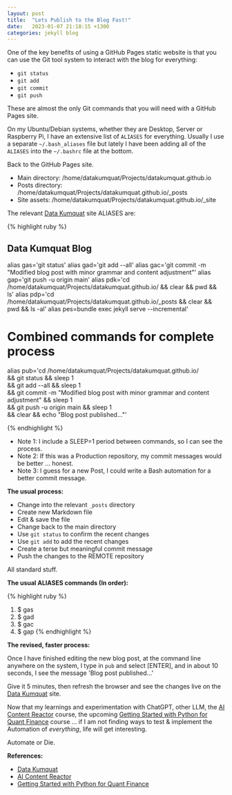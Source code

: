 ```yaml
---
layout: post
title:  "Lets Publish to the Blog Fast!"
date:   2023-01-07 21:18:15 +1300
categories: jekyll blog
---
```

One of the key benefits of using a GitHub Pages static website is that you can use the Git tool system to interact with the blog for everything:

  - `git status`
  - `git add`
  - `git commit`
  - `git push`

These are almost the only Git commands that you will need with a GitHub Pages site.

On my Ubuntu/Debian systems, whether they are Desktop, Server or Raspberry Pi, I have an extensive list of `ALIASES` for everything. Usually I use a separate `~/.bash_aliases` file but lately I have been adding all of the `ALIASES` into the `~/.bashrc` file at the bottom.

Back to the GitHub Pages site.

* Main directory: /home/datakumquat/Projects/datakumquat.github.io
* Posts directory: /home/datakumquat/Projects/datakumquat.github.io/_posts
* Site assets: /home/datakumquat/Projects/datakumquat.github.io/_site

The relevant [Data Kumquat] site ALIASES are:

{% highlight ruby %}
## Data Kumquat Blog
alias gas='git status'
alias gad='git add --all'
alias gac='git commit -m "Modified blog post with minor grammar and content adjustment"'
alias gap='git push -u origin main'
alias pdk='cd /home/datakumquat/Projects/datakumquat.github.io/ && clear && pwd && ls'
alias pdp='cd /home/datakumquat/Projects/datakumquat.github.io/_posts && clear && pwd && ls -al'
alias pes=bundle exec jekyll serve --incremental'
# Combined commands for complete process
alias pub='cd /home/datakumquat/Projects/datakumquat.github.io/ \
&& git status && sleep 1 \
&& git add --all && sleep 1 \
&& git commit -m "Modified blog post with minor grammar and content adjustment" && sleep 1 \
&& git push -u origin main && sleep 1 \
&& clear && echo "Blog post published..."'

{% endhighlight %}

* Note 1: I include a SLEEP=1 period between commands, so I can see the process.
* Note 2: If this was a Production repository, my commit messages would be better ... honest.
* Note 3: I guess for a new Post, I could write a Bash automation for a better commit message.

**The usual process:**

* Change into the relevant `_posts` directory
* Create new Markdown file
* Edit & save the file
* Change back to the main directory
* Use `git status` to confirm the recent changes
* Use `git add` to add the recent changes
* Create a terse but meaningful commit message
* Push the changes to the REMOTE repository

All standard stuff.

**The usual ALIASES commands (In order):**

{% highlight ruby %}
1. $ gas
2. $ gad
3. $ gac
4. $ gap
{% endhighlight %}

**The revised, faster process:**

Once I have finished editing the new blog post, at the command line anywhere on the system, I type in `pub` and select [ENTER], and in about 10 seconds, I see the message 'Blog post published...'

Give it 5 minutes, then refresh the browser and see the changes live on the [Data Kumquat] site.

Now that my learnings and experimentation with ChatGPT, other LLM, the [AI Content Reactor] course, the upcoming [Getting Started with Python for Quant Finance] course ... if I am not finding ways to test & implement the Automation of *everything*, life will get interesting.

Automate or Die.

[Data Kumquat]: https://datakumquat.github.io/
[AI Content Reactor]: https://aicontentreactor.com/
[Getting Started with Python for Quant Finance]: https://gettingstartedwithpythonforquantfinance.com/

**References:**

  - [Data Kumquat]
  - [AI Content Reactor]
  - [Getting Started with Python for Quant Finance]
